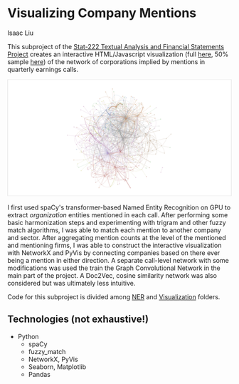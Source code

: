 # Visualizing Company Mentions

Isaac Liu

This subproject of the [Stat-222 Textual Analysis and Financial Statements Project](https://github.com/ijyliu/Stat-222-Project-Isaac/tree/main) creates an interactive HTML/Javascript visualization (full [here](https://sites.google.com/view/isaac-liu/demos/corporate-network/full-network?authuser=0), 50% sample [here](https://sites.google.com/view/isaac-liu/demos/corporate-network/50-node-sample?authuser=0)) of the network of corporations implied by mentions in quarterly earnings calls.

![1718516348412](image/README/1718516348412.png)

I first used spaCy's transformer-based Named Entity Recognition on GPU to extract *organization* entities mentioned in each call. After performing some basic harmonization steps and experimenting with trigram and other fuzzy match algorithms, I was able to match each mention to another company and sector. After aggregating mention counts at the level of the mentioned and mentioning firms, I was able to construct the interactive visualization with NetworkX and PyVis by connecting companies based on there ever being a mention in either direction. A separate call-level network with some modifications was used the train the Graph Convolutional Network in the main part of the project. A Doc2Vec, cosine similarity network was also considered but was ultimately less intuitive.

Code for this subproject is divided among [NER](https://github.com/ijyliu/Stat-222-Project-Isaac/tree/main/Code/NLP%20Feature%20Construction/NER%20Firm%20Mentions) and [Visualization](https://github.com/ijyliu/Stat-222-Project-Isaac/tree/main/Code/Exploratory%20Data%20Analysis/Company%20Mentions%20Network) folders.

## Technologies (not exhaustive!)

- Python
  - spaCy
  - fuzzy_match
  - NetworkX, PyVis
  - Seaborn, Matplotlib
  - Pandas
